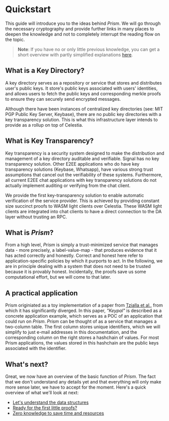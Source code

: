 # Quickstart

This guide will introduce you to the ideas behind _Prism_. We will go through the necessary cryptography and provide further links in many places to deepen the knowledge and not to completely interrupt the reading flow on the topic.

> **Note**: If you have no or only little previous knowledge, you can get a short overview with partly simplified explanations [here](/explainers/crypto-intro/intro.md).

## What is a Key Directory?

A key directory serves as a repository or service that stores and distributes user's public keys. It store's public keys associated with users' identities, and allows users to fetch the public keys and corresponding merkle proofs to ensure they can securely send encrypted messages.

Although there have been instances of centralized key directories (see: MIT PGP Public Key Server, Keybase), there are no public key directories with a key transparency solution. This is what this infrastructure layer intends to provide as a rollup on top of Celestia.

## What is Key Transparency?

Key transparency is a security system designed to make the distribution and management of a key directory auditable and verifiable. Signal has no key transparency solution. Other E2EE applications who do have key transparency solutions (Keybase, Whatsapp), have various strong trust assumptions that cancel out the verifiability of these systems. Furthermore, all current E2EE chat applications with key transparency solutions do not actually implement auditing or verifying from the chat client.

We provide the first key-transparency solution to enable automatic verification of the service provider. This is achieved by providing constant size succinct proofs to WASM light clients over Celestia. These WASM light clients are integrated into chat clients to have a direct connection to the DA layer without trusting an RPC.

## What is _Prism_?

From a high level, _Prism_ is simply a trust-minimized service that manages data - more precisely, a label-value-map - that produces evidence that it has acted correctly and honestly. Correct and honest here refer to application-specific policies by which it purports to act. In the following, we are in principle dealing with a system that does not need to be trusted because it is provably honest. Incidentally, the proofs save us some computational effort, but we will come to that later.

## A practical application

Prism originiated as a toy implementation of a paper from [Tzialla et al.](https://eprint.iacr.org/2021/1263.pdf), from which it has significantly diverged. In this paper, _"Keypal"_ is described as a concrete application example, which serves as a POC of an application that could run on _Prism_. _Prism_ can be thought of as a service that manages a two-column table. The first column stores unique identifiers, which we will simplify to just e-mail addresses in this documentation, and the corresponding column on the right stores a hashchain of values. For most Prism applications, the values stored in this hashchain are the public keys associated with the identifier.

## What's next?

Great, we now have an overview of the basic function of _Prism_. The fact that we don't understand any details yet and that everything will only make more sense later, we have to accept for the moment. Here's a quick overview of what we'll look at next:

- [Let's understand the data structures](./datastructures.md)
- [Ready for the first little proofs?](./merkle-proofs.md)
- [Zero knowledge to save time and resources](./zkp-basics.md)
